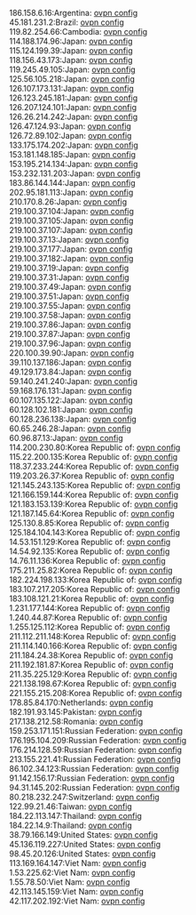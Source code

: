 186.158.6.16:Argentina: [ovpn config](vpn/186_158_6_16.ovpn)  
45.181.231.2:Brazil: [ovpn config](vpn/45_181_231_2.ovpn)  
119.82.254.66:Cambodia: [ovpn config](vpn/119_82_254_66.ovpn)  
114.188.174.96:Japan: [ovpn config](vpn/114_188_174_96.ovpn)  
115.124.199.39:Japan: [ovpn config](vpn/115_124_199_39.ovpn)  
118.156.43.173:Japan: [ovpn config](vpn/118_156_43_173.ovpn)  
119.245.49.105:Japan: [ovpn config](vpn/119_245_49_105.ovpn)  
125.56.105.218:Japan: [ovpn config](vpn/125_56_105_218.ovpn)  
126.107.173.131:Japan: [ovpn config](vpn/126_107_173_131.ovpn)  
126.123.245.181:Japan: [ovpn config](vpn/126_123_245_181.ovpn)  
126.207.124.101:Japan: [ovpn config](vpn/126_207_124_101.ovpn)  
126.26.214.242:Japan: [ovpn config](vpn/126_26_214_242.ovpn)  
126.47.124.93:Japan: [ovpn config](vpn/126_47_124_93.ovpn)  
126.72.89.102:Japan: [ovpn config](vpn/126_72_89_102.ovpn)  
133.175.174.202:Japan: [ovpn config](vpn/133_175_174_202.ovpn)  
153.181.148.185:Japan: [ovpn config](vpn/153_181_148_185.ovpn)  
153.195.214.134:Japan: [ovpn config](vpn/153_195_214_134.ovpn)  
153.232.131.203:Japan: [ovpn config](vpn/153_232_131_203.ovpn)  
183.86.144.144:Japan: [ovpn config](vpn/183_86_144_144.ovpn)  
202.95.181.113:Japan: [ovpn config](vpn/202_95_181_113.ovpn)  
210.170.8.26:Japan: [ovpn config](vpn/210_170_8_26.ovpn)  
219.100.37.104:Japan: [ovpn config](vpn/219_100_37_104.ovpn)  
219.100.37.105:Japan: [ovpn config](vpn/219_100_37_105.ovpn)  
219.100.37.107:Japan: [ovpn config](vpn/219_100_37_107.ovpn)  
219.100.37.13:Japan: [ovpn config](vpn/219_100_37_13.ovpn)  
219.100.37.177:Japan: [ovpn config](vpn/219_100_37_177.ovpn)  
219.100.37.182:Japan: [ovpn config](vpn/219_100_37_182.ovpn)  
219.100.37.19:Japan: [ovpn config](vpn/219_100_37_19.ovpn)  
219.100.37.31:Japan: [ovpn config](vpn/219_100_37_31.ovpn)  
219.100.37.49:Japan: [ovpn config](vpn/219_100_37_49.ovpn)  
219.100.37.51:Japan: [ovpn config](vpn/219_100_37_51.ovpn)  
219.100.37.55:Japan: [ovpn config](vpn/219_100_37_55.ovpn)  
219.100.37.58:Japan: [ovpn config](vpn/219_100_37_58.ovpn)  
219.100.37.86:Japan: [ovpn config](vpn/219_100_37_86.ovpn)  
219.100.37.87:Japan: [ovpn config](vpn/219_100_37_87.ovpn)  
219.100.37.96:Japan: [ovpn config](vpn/219_100_37_96.ovpn)  
220.100.39.90:Japan: [ovpn config](vpn/220_100_39_90.ovpn)  
39.110.137.186:Japan: [ovpn config](vpn/39_110_137_186.ovpn)  
49.129.173.84:Japan: [ovpn config](vpn/49_129_173_84.ovpn)  
59.140.241.240:Japan: [ovpn config](vpn/59_140_241_240.ovpn)  
59.168.176.131:Japan: [ovpn config](vpn/59_168_176_131.ovpn)  
60.107.135.122:Japan: [ovpn config](vpn/60_107_135_122.ovpn)  
60.128.102.181:Japan: [ovpn config](vpn/60_128_102_181.ovpn)  
60.128.236.138:Japan: [ovpn config](vpn/60_128_236_138.ovpn)  
60.65.246.28:Japan: [ovpn config](vpn/60_65_246_28.ovpn)  
60.96.87.13:Japan: [ovpn config](vpn/60_96_87_13.ovpn)  
114.200.230.80:Korea Republic of: [ovpn config](vpn/114_200_230_80.ovpn)  
115.22.200.135:Korea Republic of: [ovpn config](vpn/115_22_200_135.ovpn)  
118.37.233.244:Korea Republic of: [ovpn config](vpn/118_37_233_244.ovpn)  
119.203.26.37:Korea Republic of: [ovpn config](vpn/119_203_26_37.ovpn)  
121.145.243.135:Korea Republic of: [ovpn config](vpn/121_145_243_135.ovpn)  
121.166.159.144:Korea Republic of: [ovpn config](vpn/121_166_159_144.ovpn)  
121.183.153.139:Korea Republic of: [ovpn config](vpn/121_183_153_139.ovpn)  
121.187.145.64:Korea Republic of: [ovpn config](vpn/121_187_145_64.ovpn)  
125.130.8.85:Korea Republic of: [ovpn config](vpn/125_130_8_85.ovpn)  
125.184.104.143:Korea Republic of: [ovpn config](vpn/125_184_104_143.ovpn)  
14.53.151.129:Korea Republic of: [ovpn config](vpn/14_53_151_129.ovpn)  
14.54.92.135:Korea Republic of: [ovpn config](vpn/14_54_92_135.ovpn)  
14.76.11.136:Korea Republic of: [ovpn config](vpn/14_76_11_136.ovpn)  
175.211.25.82:Korea Republic of: [ovpn config](vpn/175_211_25_82.ovpn)  
182.224.198.133:Korea Republic of: [ovpn config](vpn/182_224_198_133.ovpn)  
183.107.217.205:Korea Republic of: [ovpn config](vpn/183_107_217_205.ovpn)  
183.108.121.21:Korea Republic of: [ovpn config](vpn/183_108_121_21.ovpn)  
1.231.177.144:Korea Republic of: [ovpn config](vpn/1_231_177_144.ovpn)  
1.240.44.87:Korea Republic of: [ovpn config](vpn/1_240_44_87.ovpn)  
1.255.125.112:Korea Republic of: [ovpn config](vpn/1_255_125_112.ovpn)  
211.112.211.148:Korea Republic of: [ovpn config](vpn/211_112_211_148.ovpn)  
211.114.140.166:Korea Republic of: [ovpn config](vpn/211_114_140_166.ovpn)  
211.184.24.38:Korea Republic of: [ovpn config](vpn/211_184_24_38.ovpn)  
211.192.181.87:Korea Republic of: [ovpn config](vpn/211_192_181_87.ovpn)  
211.35.225.129:Korea Republic of: [ovpn config](vpn/211_35_225_129.ovpn)  
221.138.198.67:Korea Republic of: [ovpn config](vpn/221_138_198_67.ovpn)  
221.155.215.208:Korea Republic of: [ovpn config](vpn/221_155_215_208.ovpn)  
178.85.84.170:Netherlands: [ovpn config](vpn/178_85_84_170.ovpn)  
182.191.93.145:Pakistan: [ovpn config](vpn/182_191_93_145.ovpn)  
217.138.212.58:Romania: [ovpn config](vpn/217_138_212_58.ovpn)  
159.253.171.151:Russian Federation: [ovpn config](vpn/159_253_171_151.ovpn)  
176.195.104.209:Russian Federation: [ovpn config](vpn/176_195_104_209.ovpn)  
176.214.128.59:Russian Federation: [ovpn config](vpn/176_214_128_59.ovpn)  
213.155.221.41:Russian Federation: [ovpn config](vpn/213_155_221_41.ovpn)  
86.102.34.123:Russian Federation: [ovpn config](vpn/86_102_34_123.ovpn)  
91.142.156.17:Russian Federation: [ovpn config](vpn/91_142_156_17.ovpn)  
94.31.145.202:Russian Federation: [ovpn config](vpn/94_31_145_202.ovpn)  
80.218.232.247:Switzerland: [ovpn config](vpn/80_218_232_247.ovpn)  
122.99.21.46:Taiwan: [ovpn config](vpn/122_99_21_46.ovpn)  
184.22.113.147:Thailand: [ovpn config](vpn/184_22_113_147.ovpn)  
184.22.14.9:Thailand: [ovpn config](vpn/184_22_14_9.ovpn)  
38.79.166.149:United States: [ovpn config](vpn/38_79_166_149.ovpn)  
45.136.119.227:United States: [ovpn config](vpn/45_136_119_227.ovpn)  
98.45.20.126:United States: [ovpn config](vpn/98_45_20_126.ovpn)  
113.169.164.147:Viet Nam: [ovpn config](vpn/113_169_164_147.ovpn)  
1.53.225.62:Viet Nam: [ovpn config](vpn/1_53_225_62.ovpn)  
1.55.78.50:Viet Nam: [ovpn config](vpn/1_55_78_50.ovpn)  
42.113.145.159:Viet Nam: [ovpn config](vpn/42_113_145_159.ovpn)  
42.117.202.192:Viet Nam: [ovpn config](vpn/42_117_202_192.ovpn)  
